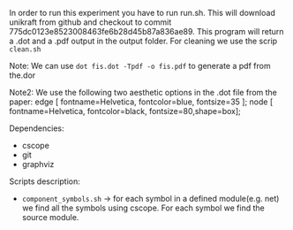 In order to run this experiment you have to run run.sh. This will download unikraft from github and checkout to commit 775dc0123e8523008463fe6b28d45b87a836ae89.
This program will return a .dot and a .pdf output in the output folder.
For cleaning we use the scrip `clean.sh`

Note: We can use `dot fis.dot -Tpdf -o fis.pdf` to generate a pdf from the.dor

Note2: We use the following two aesthetic options in the .dot file from the paper:
edge [ fontname=Helvetica, fontcolor=blue, fontsize=35 ];
node [ fontname=Helvetica, fontcolor=black, fontsize=80,shape=box];	

Dependencies:
* cscope
* git
* graphviz

Scripts description:
* `component_symbols.sh` -> for each symbol in a defined module(e.g. net) we find all the symbols using cscope. For each symbol we find the source module. 

